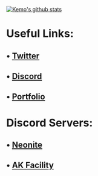 [![Kemo's github stats](https://github-readme-stats.vercel.app/api?username=kem0o&show_icons=true&theme=slateorange
)](https://github.com/anuraghazra/github-readme-stats) <br>

# Useful Links:

## • [Twitter](https://twitter.com/xkem0x)

## • [Discord](https://discordapp.com/users/299693897859465228)

## • [Portfolio](https://kemo.dev/)

# Discord Servers:

## • [Neonite](https://discord.com/invite/qSJ9jGp)

## • [AK Facility](https://discord.gg/QRbUuBH)
